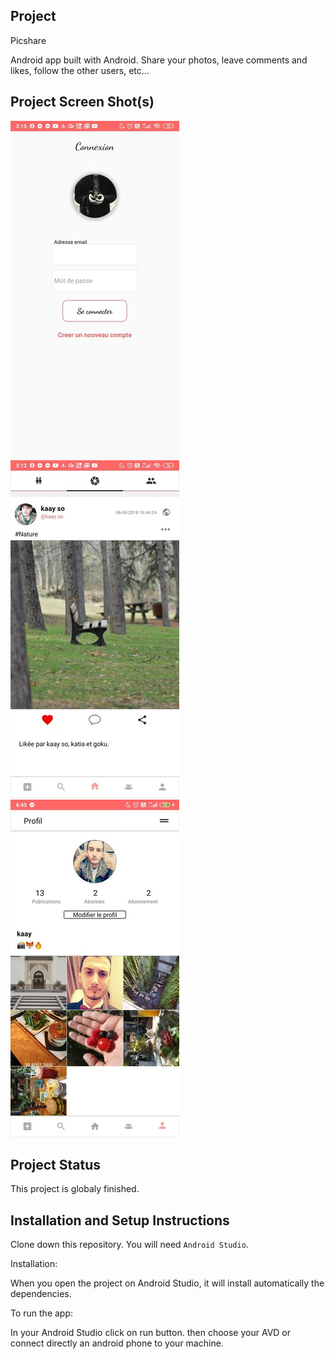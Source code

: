 ## Project

Picshare

Android app built with Android. Share your photos, leave comments and likes, follow the other users, etc...

## Project Screen Shot(s)

![](app/src/main/res/screenShots/picshare0.jpg?raw=true)
![](app/src/main/res/screenShots/picshare1.jpg?raw=true)
![](app/src/main/res/screenShots/picshare2.jpg?raw=true)

## Project Status

This project is globaly finished.

## Installation and Setup Instructions

Clone down this repository. You will need `Android Studio`.

Installation:

When you open the project on Android Studio, it will install automatically the dependencies.

To run the app:

In your Android Studio click on run button. then choose your AVD or connect directly an android phone to your machine.
